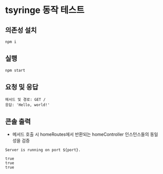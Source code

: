 # tsyringe 동작 테스트

## 의존성 설치

```bash
npm i
```

## 실행

```bash
npm start
```

## 요청 및 응답

```text
메서드 및 경로: GET /
응답: 'Hello, world!'
```

## 콘솔 출력

- 메서드 호출 시 homeRoutes에서 반환되는 homeController 인스턴스들의 동일성을 검증

```text
Server is running on port ${port}.

true
true
true
```
